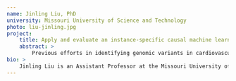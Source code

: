 ```yaml
---
name: Jinling Liu, PhD
university: Missouri University of Science and Technology
photo: liu-jinling.jpg
project:
    title: Apply and evaluate an instance-specific causal machine learning framework for identifying the causative genomic variants of cardiovascular diseases
    abstract: >
        Previous efforts in identifying genomic variants in cardiovascular diseases were mostly population-based association studies. I propose to implement and evaluate an instance-specific causal inference (ICI) framework, which is capable of discovering causative genomic variants in a given instance (e.g., a patient). As such, ICI addresses a fundamental problem in precision medicine: determining which genomic variants are causally responsible for the phenotypes observed in a specific patient. Moreover, concentrating on the genomic variants observed in a given individual, ICI has the potential to discover the causative variants of low frequency. Thus, the ICI framework has a significant potential to derive rich information from TOPMed data that is useful to the HLBS community.
bio: >
    Jinling Liu is an Assistant Professor at the Missouri University of Science and Technology. After graduating with a PhD degree in Biology from Penn State University, she obtained a National Library of Medicine Postdoctoral Fellowship as well as an MS degree in Biomedical Informatics from the University of Pittsburgh. She has extensive experience in molecular biology, immunology, multi-omics analytics, probabilistic graphical models and causal machine learning techniques. With unique expertise in both biology and informatics, her goal is to infer the activation states of signaling pathways from the multi-omics data and utilize it in precision medicine.
---
```

